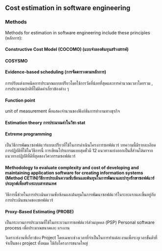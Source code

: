 ## Cost estimation in software engineering

### Methods

Methods for estimation in software engineering include these principles (หลักการ):

#### Constructive Cost Model (COCOMO) (แบบจำลองต้นทุนสร้างสรรค์)

#### COSYSMO

#### Evidence-based scheduling (การจัดตารางตามหลักการ)
การปรับแต่งเทคนิคการประมาณแบบเปรียวโดยใช้การวัดที่น้อยที่สุดและการคำนวณเวลาโดยรวม
, การประมาณปกติที่ไม่คิดค่าเกี่ยวข้องต่าง ๆ

#### Function point
unit of measurement พื่อแสดงจำนวนของฟังก์ชันการทำงานทางธุรกิจ

#### Estimation theory การประมาณค่าในวิชา stat

#### Extreme programming
เป็นวิธีการพัฒนาซอฟต์แวร์แบบเปรียวที่ใช้ในการดำเนินโครงการซอฟต์แวร์ บทความนี้มีรายละเอียดการปฏิบัติที่ใช้ในวิธีการนี้ การเขียนโปรแกรมแบบสุดขั้วมี 12 แนวทางแบ่งออกเป็นสี่ส่วนได้มาจากแนวทางปฏิบัติที่ดีที่สุดของวิศวกรรมซอฟต์แวร์

#### Methodology to evaluate complexity and cost of developing and maintaining application software for creating information systems (Method CETIN)วิธีการประเมินความซับซ้อนและต้นทุนในการพัฒนาและบำรุงรักษาซอฟต์แวร์ประยุกต์เพื่อสร้างระบบสารสนเทศ

วิธีการนี้ช่วยในการประเมินความซับซ้อนและต้นทุนในการพัฒนาซอฟต์แวร์ในระยะแรกและขึ้นอยู่กับการประเมินขนาดของซอฟต์แวร์

#### Proxy-Based Estimating (PROBE)
เป็นกระบวนการประมาณที่ใช้ในกระบวนการซอฟต์แวร์ส่วนบุคคล (PSP) Personal software process เพื่อประมาณขนาดและ แรงงาน  


วิเคราะห์งานที่เกี่ยวข้อง Project โดยเฉพาะช่วงเวลาที่จำเป็นในการทำแต่ละงานเพื่อระบุเวลาขั้นต่ำที่จำเป็นของ project ทั้งหมด ใช้กับโครงการขนาดใหญ่
